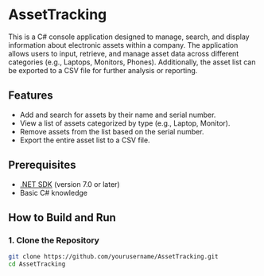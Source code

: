 # AssetTracking

This is a C# console application designed to manage, search, and display information about electronic assets within a company. The application allows users to input, retrieve, and manage asset data across different categories (e.g., Laptops, Monitors, Phones). Additionally, the asset list can be exported to a CSV file for further analysis or reporting.

## Features

- Add and search for assets by their name and serial number.
- View a list of assets categorized by type (e.g., Laptop, Monitor).
- Remove assets from the list based on the serial number.
- Export the entire asset list to a CSV file.

## Prerequisites

- [.NET SDK](https://dotnet.microsoft.com/download/dotnet) (version 7.0 or later)
- Basic C# knowledge

## How to Build and Run

### 1. Clone the Repository

```bash
git clone https://github.com/yourusername/AssetTracking.git
cd AssetTracking
